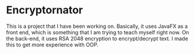 # Encryptornator
This is a project that I have been working on. Basically, it uses JavaFX as a front end, which is something that I am trying to teach myself right now. On the back-end, it uses RSA 2048 encryption to encrypt/decrypt text. I made this to get more experience with OOP.
